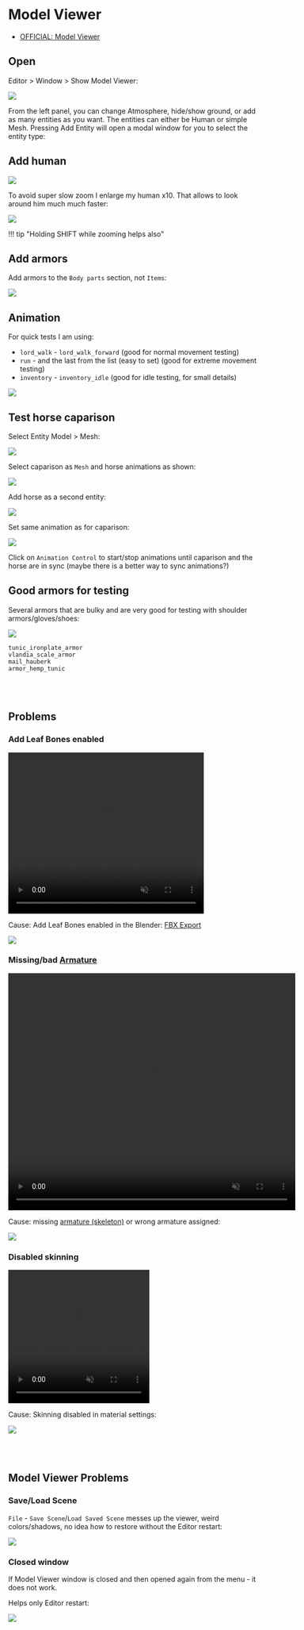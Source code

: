 # Model Viewer

* [OFFICIAL: Model Viewer](https://moddocs.bannerlord.com/editor/resource-editors/model_viewer/)

## Open

Editor > Window > Show Model Viewer:

![](/pics/2410042155.png)

From the left panel, you can change Atmosphere, hide/show ground, or add as many entities as you want. The entities can either be Human or simple Mesh. Pressing Add Entity will open a modal window for you to select the entity type:

## Add human

![](/pics/2410042157.png)

To avoid super slow zoom I enlarge my human x10. That allows to look around him much much faster:

![](/pics/2410042158.png)

!!! tip "Holding SHIFT while zooming helps also"


## Add armors

Add armors to the `Body parts` section, not `Items`:

![](/pics/2410042201.png)

## Animation

For quick tests I am using:

* `lord_walk` - `lord_walk_forward` (good for normal movement testing)
* `run` - and the last from the list (easy to set) (good for extreme movement testing)
* `inventory` - `inventory_idle` (good for idle testing, for small details)

![](/pics/2410042204.png)

## Test horse caparison

Select Entity Model > Mesh:

![](/pics/2410061334.png)

Select caparison as `Mesh` and horse animations as shown:

![](/pics/2410061334b.png)

Add horse as a second entity:

![](/pics/2410061334c.png)

Set same animation as for caparison:

![](/pics/2410061334d.png)

Click on `Animation Control` to start/stop animations until caparison and the horse are in sync (maybe there is a better way to sync animations?)

## Good armors for testing

Several armors that are bulky and are very good for testing with shoulder armors/gloves/shoes:

![](/pics/2410061339.png)

    tunic_ironplate_armor
    vlandia_scale_armor
    mail_hauberk
    armor_hemp_tunic

<br><br>
## Problems

### Add Leaf Bones enabled

<video width="395" height="325" controls autoplay loop muted>
    <source src="/pics/add_leaf_bones.webm" type="video/webm">
    Your browser does not support the video tag.
</video>

Cause: Add Leaf Bones enabled in the Blender: [FBX Export](/3d/export_to_fbx/)

![](/pics/2409281039.png)


### Missing/bad [Armature](/3d/armature_skeleton/)

<video width="580" height="478" controls autoplay loop muted>
    <source src="/pics/fbx_armature_problem.webm" type="video/webm">
    Your browser does not support the video tag.
</video>

Cause: missing [armature (skeleton)](/3d/armature_skeleton/) or wrong armature assigned:

![](/pics/2409281050.png)


### Disabled skinning

<video width="285" height="269" controls autoplay loop muted>
    <source src="/pics/material_skinning_problem.webm" type="video/webm">
    Your browser does not support the video tag.
</video>


Cause: Skinning disabled in material settings:

![](/pics/2409281102.png)


<br><br>
## Model Viewer Problems

### Save/Load Scene

`File` - `Save Scene`/`Load Saved Scene` messes up the viewer, weird colors/shadows, no idea how to restore without the Editor restart:

![](/pics/2410042212.png)

### Closed window

If Model Viewer window is closed and then opened again from the menu - it does not work. 

Helps only Editor restart:

![](/pics/2410042207.png)